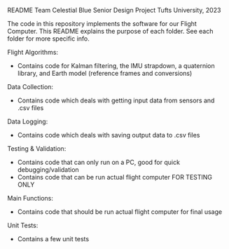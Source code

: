 README
Team Celestial Blue
Senior Design Project
Tufts University, 2023

The code in this repository implements the software for our Flight Computer. This README explains the purpose of each folder. See each folder for more specific info.

Flight Algorithms:
- Contains code for Kalman filtering, the IMU strapdown, a quaternion library, and Earth model (reference frames and conversions)

Data Collection:
- Contains code which deals with getting input data from sensors and .csv files

Data Logging:
- Contains code which deals with saving output data to .csv files

Testing & Validation:
- Contains code that can only run on a PC, good for quick debugging/validation
- Contains code that can be run actual flight computer FOR TESTING ONLY

Main Functions:
- Contains code that should be run actual flight computer for final usage

Unit Tests:
- Contains a few unit tests